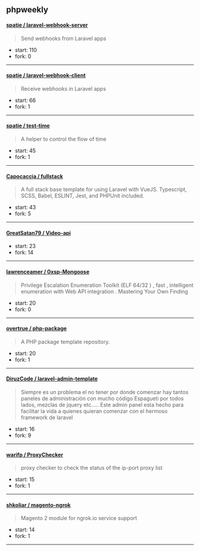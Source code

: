 ## phpweekly

#### [spatie / laravel-webhook-server](https://github.com/spatie/laravel-webhook-server)

> Send webhooks from Laravel apps

+ start: 110
+ fork: 0

----


#### [spatie / laravel-webhook-client](https://github.com/spatie/laravel-webhook-client)

> Receive webhooks in Laravel apps

+ start: 66
+ fork: 1

----


#### [spatie / test-time](https://github.com/spatie/test-time)

> A helper to control the flow of time

+ start: 45
+ fork: 1

----


#### [Capocaccia / fullstack](https://github.com/Capocaccia/fullstack)

> A full stack base template for using Laravel with VueJS. Typescript, SCSS, Babel, ESLINT, Jest, and PHPUnit included.

+ start: 43
+ fork: 5

----


#### [GreatSatan79 / Video-api](https://github.com/GreatSatan79/Video-api)

> 

+ start: 23
+ fork: 14

----


#### [lawrenceamer / 0xsp-Mongoose](https://github.com/lawrenceamer/0xsp-Mongoose)

> Privilege Escalation Enumeration Toolkit (ELF 64/32 ) , fast , intelligent enumeration with Web API integration . Mastering Your Own Finding  

+ start: 20
+ fork: 0

----


#### [overtrue / php-package](https://github.com/overtrue/php-package)

> A PHP package template repository.

+ start: 20
+ fork: 1

----


#### [DiruzCode / laravel-admin-template](https://github.com/DiruzCode/laravel-admin-template)

> Siempre es un problema el no tener por donde comenzar hay tantos paneles de administración con mucho código Espagueti por todos lados, mezclas de jquery etc..... Este admin panel esta hecho para facilitar la vida a quienes quieran comenzar con el hermoso framework de laravel

+ start: 16
+ fork: 9

----


#### [warifp / ProxyChecker](https://github.com/warifp/ProxyChecker)

> proxy checker to check the status of the ip-port proxy list

+ start: 15
+ fork: 1

----


#### [shkoliar / magento-ngrok](https://github.com/shkoliar/magento-ngrok)

> Magento 2 module for ngrok.io service support

+ start: 14
+ fork: 1

----

